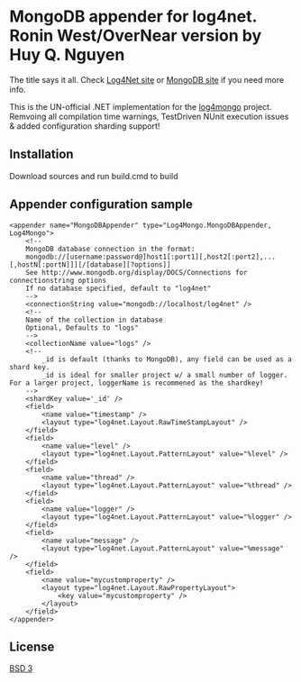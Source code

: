 MongoDB appender for log4net. 
Ronin West/OverNear version by Huy Q. Nguyen
=============================================

The title says it all. Check [Log4Net site](http://logging.apache.org/log4net/) or [MongoDB site](http://www.mongodb.org/) if you need more info.

This is the UN-official .NET implementation for the [log4mongo](http://log4mongo.org) project. Remvoing all compilation time warnings, TestDriven NUnit execution issues & added configuration sharding support!

Installation
------------

Download sources and run build.cmd to build

Appender configuration sample
-----------------------------

	<appender name="MongoDBAppender" type="Log4Mongo.MongoDBAppender, Log4Mongo">
		<!-- 
		MongoDB database connection in the format:
		mongodb://[username:password@]host1[:port1][,host2[:port2],...[,hostN[:portN]]][/[database][?options]]
		See http://www.mongodb.org/display/DOCS/Connections for connectionstring options 
		If no database specified, default to "log4net"
		-->
		<connectionString value="mongodb://localhost/log4net" />
		<!-- 
		Name of the collection in database
		Optional, Defaults to "logs"
		-->
		<collectionName value="logs" />
		<!--
			_id is default (thanks to MongoDB), any field can be used as a shard key.
			_id is ideal for smaller project w/ a small number of logger. For a larger project, loggerName is recommened as the shardkey!
		-->
		<shardKey value='_id' />
		<field>
			<name value="timestamp" />
			<layout type="log4net.Layout.RawTimeStampLayout" />
		</field>
		<field>
			<name value="level" />
			<layout type="log4net.Layout.PatternLayout" value="%level" />
		</field>
		<field>
			<name value="thread" />
			<layout type="log4net.Layout.PatternLayout" value="%thread" />
		</field>
		<field>
			<name value="logger" />
			<layout type="log4net.Layout.PatternLayout" value="%logger" />
		</field>
		<field>
			<name value="message" />
			<layout type="log4net.Layout.PatternLayout" value="%message" />
		</field>
		<field>
			<name value="mycustomproperty" />
			<layout type="log4net.Layout.RawPropertyLayout">
				<key value="mycustomproperty" />
			</layout>
		</field>
	</appender>

License
-------

[BSD 3](https://github.com/ronin1/log4mongo-net/master/LICENSE)
